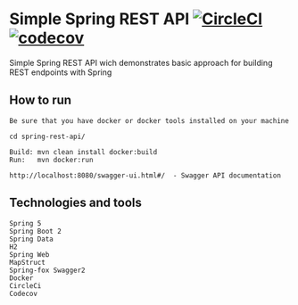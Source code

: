 # Simple Spring REST API  [![CircleCI](https://circleci.com/gh/rgederin/spring-rest-api.svg?style=svg)](https://circleci.com/gh/rgederin/spring-rest-api) [![codecov](https://codecov.io/gh/rgederin/spring-rest-api/branch/master/graph/badge.svg)](https://codecov.io/gh/rgederin/spring-rest-api)

Simple Spring REST API wich demonstrates basic approach for building REST endpoints with Spring
 
## How to run

```
Be sure that you have docker or docker tools installed on your machine

cd spring-rest-api/

Build: mvn clean install docker:build
Run:   mvn docker:run

http://localhost:8080/swagger-ui.html#/  - Swagger API documentation
``` 


## Technologies and tools

```
Spring 5
Spring Boot 2
Spring Data
H2
Spring Web
MapStruct
Spring-fox Swagger2
Docker
CircleCi
Codecov 
```